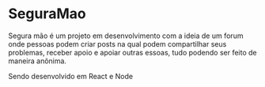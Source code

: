 # SeguraMao

  Segura mão é um projeto em desenvolvimento com a ideia de um forum onde pessoas podem criar posts na qual podem compartilhar seus problemas, receber apoio e apoiar outras essoas, tudo podendo ser feito de maneira anônima.
  
  Sendo desenvolvido em React e Node
